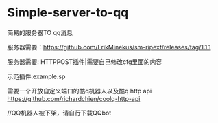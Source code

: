 # Simple-server-to-qq


简易的服务器TO qq消息


服务器需要：https://github.com/ErikMinekus/sm-ripext/releases/tag/1.1.1


服务器需要: HTTPPOST插件|需要自己修改cfg里面的内容


示范插件:example.sp


需要一个开放自定义端口的酷q机器人以及酷q http api https://github.com/richardchien/coolq-http-api



//QQ机器人被下架，请自行下载QQbot
